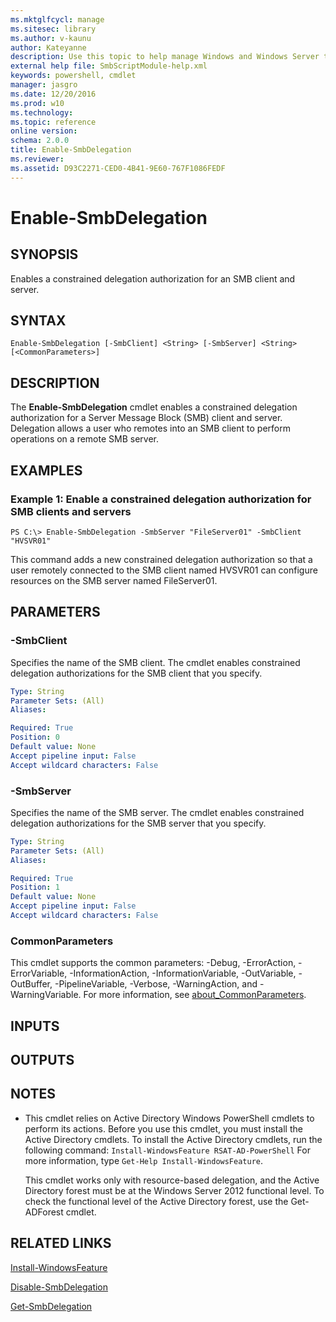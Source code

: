 ```yaml
---
ms.mktglfcycl: manage
ms.sitesec: library
ms.author: v-kaunu
author: Kateyanne
description: Use this topic to help manage Windows and Windows Server technologies with Windows PowerShell.
external help file: SmbScriptModule-help.xml
keywords: powershell, cmdlet
manager: jasgro
ms.date: 12/20/2016
ms.prod: w10
ms.technology: 
ms.topic: reference
online version: 
schema: 2.0.0
title: Enable-SmbDelegation
ms.reviewer:
ms.assetid: D93C2271-CED0-4B41-9E60-767F1086FEDF
---
```


# Enable-SmbDelegation

## SYNOPSIS
Enables a constrained delegation authorization for an SMB client and server.

## SYNTAX

```
Enable-SmbDelegation [-SmbClient] <String> [-SmbServer] <String> [<CommonParameters>]
```

## DESCRIPTION
The **Enable-SmbDelegation** cmdlet enables a constrained delegation authorization for a Server Message Block (SMB) client and server.
Delegation allows a user who remotes into an SMB client to perform operations on a remote SMB server.

## EXAMPLES

### Example 1: Enable a constrained delegation authorization for SMB clients and servers
```
PS C:\> Enable-SmbDelegation -SmbServer "FileServer01" -SmbClient "HVSVR01"
```

This command adds a new constrained delegation authorization so that a user remotely connected to the SMB client named HVSVR01 can configure resources on the SMB server named FileServer01.

## PARAMETERS

### -SmbClient
Specifies the name of the SMB client.
The cmdlet enables constrained delegation authorizations for the SMB client that you specify.

```yaml
Type: String
Parameter Sets: (All)
Aliases: 

Required: True
Position: 0
Default value: None
Accept pipeline input: False
Accept wildcard characters: False
```

### -SmbServer
Specifies the name of the SMB server.
The cmdlet enables constrained delegation authorizations for the SMB server that you specify.

```yaml
Type: String
Parameter Sets: (All)
Aliases: 

Required: True
Position: 1
Default value: None
Accept pipeline input: False
Accept wildcard characters: False
```

### CommonParameters
This cmdlet supports the common parameters: -Debug, -ErrorAction, -ErrorVariable, -InformationAction, -InformationVariable, -OutVariable, -OutBuffer, -PipelineVariable, -Verbose, -WarningAction, and -WarningVariable. For more information, see [about_CommonParameters](https://go.microsoft.com/fwlink/?LinkID=113216).

## INPUTS

## OUTPUTS

## NOTES
* This cmdlet relies on Active Directory Windows PowerShell cmdlets to perform its actions. Before you use this cmdlet, you must install the Active Directory cmdlets. To install the Active Directory cmdlets, run the following command: 
`Install-WindowsFeature RSAT-AD-PowerShell`
For more information, type `Get-Help Install-WindowsFeature`.

  This cmdlet works only with resource-based delegation, and the Active Directory forest must be at the Windows Server 2012 functional level.
To check the functional level of the Active Directory forest, use the Get-ADForest cmdlet.

## RELATED LINKS

[Install-WindowsFeature](../Microsoft.Windows.ServerManager.Migration/Install-WindowsFeature.md)

[Disable-SmbDelegation](./Disable-SmbDelegation.md)

[Get-SmbDelegation](./Get-SmbDelegation.md)

